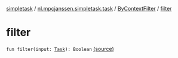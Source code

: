 [simpletask](../../index.md) / [nl.mpcjanssen.simpletask.task](../index.md) / [ByContextFilter](index.md) / [filter](.)

# filter

`fun filter(input: `[`Task`](../-task/index.md)`): Boolean` [(source)](https://github.com/mpcjanssen/simpletask-android/blob/master/src/main/java/nl/mpcjanssen/simpletask/task/ByContextFilter.kt#L52)